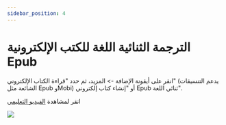 ```yaml
---
sidebar_position: 4
---
```


# الترجمة الثنائية اللغة للكتب الإلكترونية Epub

انقر على أيقونة الإضافة -> المزيد، ثم حدد "قراءة الكتاب الإلكتروني" (يدعم التنسيقات الشائعة مثل Epub وMobi) أو "إنشاء كتاب إلكتروني Epub ثنائي اللغة".

انقر لمشاهدة [الفيديو التعليمي](https://www.bilibili.com/video/BV1CM41137CJ/?spm_id_from=333.999.0.0)

![](https://s.immersivetranslate.com/assets/uploads/CleanShot%202024-05-06%20at%2023.40.09@2x-VrcU8I.png)
